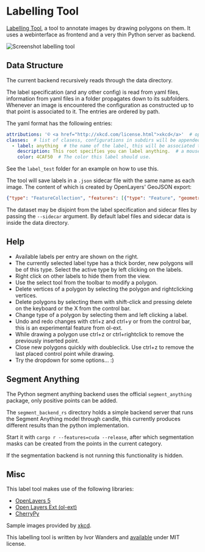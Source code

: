 Labelling Tool
==============

[Labelling Tool](https://github.com/iwanders/labelling_tool), a tool to annotate images by drawing polygons on them. It uses a webinterface as frontend and a very thin Python server as backend.

![Screenshot labelling tool](/../master/screenshot.png "A screenshot of the webinterface.")

Data Structure
--------------
The current backend recursively reads through the data directory.

The label specification (and any other config) is read from yaml files, information from yaml files in a folder propagates down to its subfolders. Whenever an image is encountered the configuration as constructed up to that point is associated to it. The entries are ordered by path.

The yaml format has the following entries:
```yaml
attributions: '© <a href="http://xkcd.com/license.html">xkcd</a>'  # optional entry, sets the attribution field for the map.
classes:  # list of clasess, configurations in subdirs will be appended.
  - label: anything  # the name of the label, this will be associated to the features.
    description: This root specifies you can label anything.  # a mouseover description of the label.
    color: 4CAF50  # The color this label should use.
```
See the `label_test` folder for an example on how to use this.

The tool will save labels in a `.json` sidecar file with the same name as each image. The content of which is created by OpenLayers' GeoJSON export:

```json
{"type": "FeatureCollection", "features": [{"type": "Feature", "geometry": {"type": "Polygon", "coordinates": [[[12.5, 382.75], [28, 331.75], [104.5, 342.25], [107, 388.25], [12.5, 382.75]]]}, "properties": {"label": "math"}}]}
```

The dataset may be disjoint from the label specification and sidecar files by passing the `--sidecar` argument. By default label files and sidecar data is inside the data directory.


Help
----
 - Available labels per entry are shown on the right.
 - The currently selected label type has a thick border, new polygons will be of this type. Select the active type by left clicking on the labels.
 - Right click on other labels to hide them from the view.
 - Use the select tool from the toolbar to modify a polygon.
 - Delete vertices of a polygon by selecting the polygon and rightclicking vertices.
 - Delete polygons by selecting them with shift-click and pressing delete on the keyboard or the X from the control bar.
 - Change type of a polygon by selecting them and left clicking a label.
 - Undo and redo changes with ctrl+z and ctrl+y or from the control bar, this is an experimental feature from ol-ext.
 - While drawing a polygon use ctrl+z or ctrl+rightclick to remove the previously inserted point.
 - Close new polygons quickly with doubleclick. Use ctrl+z to remove the last placed control point while drawing.
 - Try the dropdown for some options... :)

Segment Anything
----------------
The Python segment anything backend uses the official `segment_anything` package, only positive points can be added.


The `segment_backend_rs` directory holds a simple backend server that runs the Segment Anything model through candle, this currently produces different results than the python implementation.

Start it with `cargo r --features=cuda --release`, after which segmentation masks can be created from the points in the current category.

If the segmentation backend is not running this functionality is hidden.

Misc
----
This label tool makes use of the following libraries:

 - [OpenLayers 5](https://openlayers.org/)
 - [Open Layers Ext (ol-ext)](https://github.com/Viglino/ol-ext)
 - [CherryPy](https://cherrypy.org/)

Sample images provided by [xkcd](https://xkcd.com/).

This labelling tool is written by Ivor Wanders and <a href="https://github.com/iwanders/labelling_tool">available</a> under MIT license.

